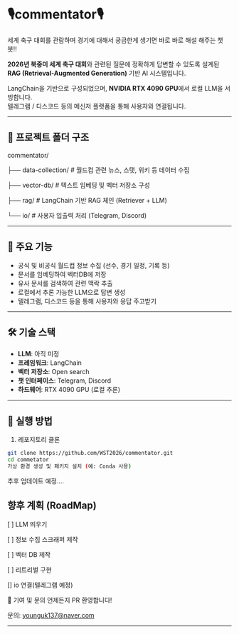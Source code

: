 # 🎙️commentator🎙️
세계 축구 대회를 관람하며 경기에 대해서 궁금한게 생기면 바로 바로 해설 해주는 챗봇!!

**2026년 북중미 세계 축구 대회**와 관련된 질문에 정확하게 답변할 수 있도록 설계된  
**RAG (Retrieval-Augmented Generation)** 기반 AI 시스템입니다.

LangChain을 기반으로 구성되었으며, **NVIDIA RTX 4090 GPU**에서 로컬 LLM을 서빙합니다.  
텔레그램 / 디스코드 등의 메신저 플랫폼을 통해 사용자와 연결됩니다.

---

## 📁 프로젝트 폴더 구조

commentator/

├── data-collection/ # 월드컵 관련 뉴스, 스탯, 위키 등 데이터 수집


├── vector-db/ # 텍스트 임베딩 및 벡터 저장소 구성

├── rag/ # LangChain 기반 RAG 체인 (Retriever + LLM)

└── io/ # 사용자 입출력 처리 (Telegram, Discord)

---

## 🧠 주요 기능

- 공식 및 비공식 월드컵 정보 수집 (선수, 경기 일정, 기록 등)
- 문서를 임베딩하여 벡터DB에 저장
- 유사 문서를 검색하여 관련 맥락 추출
- 로컬에서 추론 가능한 LLM으로 답변 생성
- 텔레그램, 디스코드 등을 통해 사용자와 응답 주고받기

---

## 🛠️ 기술 스택

- **LLM**: 아직 미정
- **프레임워크**: LangChain
- **벡터 저장소**: Open search
- **챗 인터페이스**: Telegram, Discord
- **하드웨어**: RTX 4090 GPU (로컬 추론)

---

## 🚀 실행 방법

1. 레포지토리 클론

```bash
git clone https://github.com/WST2026/commentator.git
cd commetator
가상 환경 생성 및 패키지 설치 (예: Conda 사용)
```
추후 업데이트 예정....

## 향후 계획 (RoadMap)
[ ] LLM 띄우기

[ ] 정보 수집 스크래퍼 제작

[ ] 벡터 DB 제작

[ ] 리트리벌 구현

[] io 연결(텔레그램 예정)

🙋 기여 및 문의
언제든지 PR 환영합니다!

문의: younguk137@naver.com

---